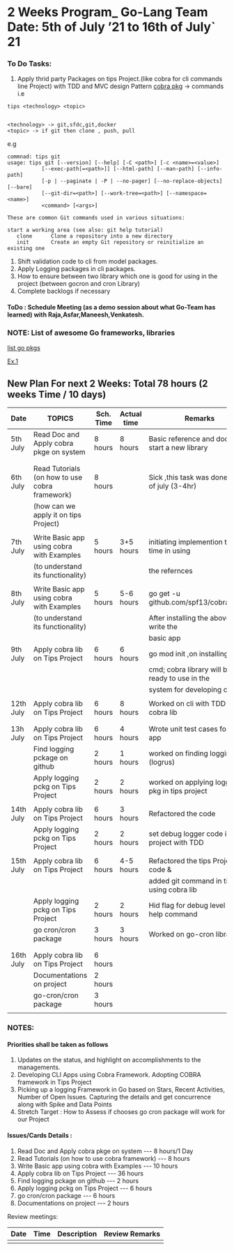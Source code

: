 # 2 Weeks Program_ Go-Lang Team 	            Date: 5th of July ’21 to 16th of July` 21

### To Do Tasks:

1. Apply thrid party Packages on tips Project.(like cobra for cli commands line Project) with TDD and MVC design Pattern 
[cobra pkg](https://github.com/spf13/cobra)
-> commands i.e
```
tips <technology> <topic>


<technology> -> git,sfdc,git,docker
<topic> -> if git then clone , push, pull 
```
e.g 
```
commnad: tips git
usage: tips git [--version] [--help] [-C <path>] [-c <name>=<value>]
           [--exec-path[=<path>]] [--html-path] [--man-path] [--info-path]
           [-p | --paginate | -P | --no-pager] [--no-replace-objects] [--bare]
           [--git-dir=<path>] [--work-tree=<path>] [--namespace=<name>]
           <command> [<args>]

These are common Git commands used in various situations:

start a working area (see also: git help tutorial)
   clone      Clone a repository into a new directory
   init       Create an empty Git repository or reinitialize an existing one
```
1. Shift validation code to cli from model packages.
1. Apply Logging packages in cli packages.
1. How to ensure between two library which one is good for using in the project (between gocron and cron Library)
1. Complete backlogs if necessary

#### ToDo  : Schedule Meeting (as a demo session about what Go-Team has learned) with Raja,Asfar,Maneesh,Venkatesh.

### NOTE: List of awesome Go frameworks, libraries   
[list go pkgs](https://github.com/avelino/awesome-go)

[Ex.1](https://towardsdatascience.com/how-to-create-a-cli-in-golang-with-cobra-d729641c7177)
## New Plan For next 2 Weeks: Total 78 hours (2 weeks Time / 10 days)

| Date    |                       TOPICS                    |Sch. Time | Actual time | Remarks                                        |  
| ------- | ----------------------------------------------- |--------- |------------ |----------------------------------------------- |
|5th July | Read Doc and Apply cobra pkge on system         | 8 hours  |   8 hours   | Basic reference and doc. to start a new library|
|         |                                                 |          |             |                                                |
|         |                                                 |          |             |                                                |
|6th July | Read Tutorials (on how to use cobra framework)  | 8 hours  |             | Sick ,this task was done on 7th of july (3-4hr)|
|         |    (how can we apply it on tips Project)        |          |             |                                                |
|         |                                                 |          |             |                                                |
|7th July |   Write Basic app using cobra with Examples     | 5 hours  |  3+5 hours  | initiating implemention takes time in using    |
|         |  (to understand its functionality)              |          |             |  the refernces                                 |
|         |                                                 |          |             |                                                |
|8th July |   Write Basic app using cobra with Examples     | 5 hours  |  5-6 hours  | go get -u github.com/spf13/cobra/cobra         |
|         |  (to understand its functionality)              |          |             | After installing the above we write the        |
|         |                                                 |          |             | basic app                                      |
|9th July |    Apply cobra lib on Tips Project              | 6 hours  |  6 hours    | go mod init <project-name>,on installing this  |
|         |                                                 |          |             |cmd; cobra library will be ready to use in the  |
|         |                                                 |          |             | system for developing cli app                  |
|         |                                                 |          |             |                                                |
|12th July|    Apply cobra lib on Tips Project              | 6 hours  | 8 hours     | Worked on cli with TDD using cobra lib         |
|         |                                                 |          |             |                                                |
|         |                                                 |          |             |                                                |
|13h July |    Apply cobra lib on Tips Project              | 6 hours  |  4 hours    | Wrote unit test cases for cli app              |
|         |    Find logging pckage on github                | 2 hours  |  1 hours    | worked on finding logging pkg (logrus)         |
|         |    Apply logging pckg on Tips Project           | 2 hours  |  2 hours    | worked on applying logging pkg in tips project |
|         |                                                 |          |             |                                                |
|14th July|    Apply cobra lib on Tips Project              | 6 hours  | 3 hours     | Refactored the code                            |
|         |    Apply logging pckg on Tips Project           | 2 hours  | 2 hours     | set debug logger code in tips project with TDD |
|         |                                                 |          |             |                                                |
|15th July|    Apply cobra lib on Tips Project              | 6 hours  | 4-5 hours   |  Refactored the tips Project code &            |
|         |                                                 |          |             |  added git command in tips using cobra lib     |
|         |    Apply logging pckg on Tips Project           | 2 hours  | 2 hours     |  Hid flag for debug level from help command    |
|         |    go cron/cron package                         | 3 hours  | 3 hours     |  Worked on go-cron library                     |
|         |                                                 |          |             |                                                |
|         |                                                 |          |             |                                                |
|16th July|    Apply cobra lib on Tips Project              | 6 hours  |             |              |
|         |    Documentations on project                    | 2 hours  |             |              |
|         |    go-cron/cron package                         | 3 hours  |             |              |
|         |                                                 |          |             |              |

### NOTES:
#### Priorities shall be taken as follows
1. Updates on the status, and highlight on accomplishments to the managements.
1. Developing CLI Apps using Cobra Framework. Adopting COBRA framework in Tips Project
1. Picking up a logging Framework in Go based on Stars, Recent Activities, Number of Open Issues. Capturing the details and get concurrence along with Spike and Data Points
1. Stretch Target : How to Assess if chooses go cron package will work for our Project

#### Issues/Cards Details :
1. Read Doc and Apply cobra pkge on system --- 8 hours/1 Day
1. Read Tutorials (on how to use cobra framework)  --- 8 hours
1. Write Basic app using cobra with Examples --- 10 hours
1. Apply cobra lib on Tips Project --- 36 hours
1. Find logging pckage on github --- 2 hours
1. Apply logging pckg on Tips Project --- 6 hours
1. go cron/cron package --- 6 hours
1. Documentations on project --- 2 hours




Review meetings:

|Date    | Time | Description                                            | Review Remarks |
|--------|------|--------------------------------------------------------|----------------|
|        |      |                                                        |                |
         


